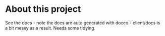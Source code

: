 # About this project

See the docs - note the docs are auto generated with docco - client/docs is a bit messy as a result. Needs some tidying.